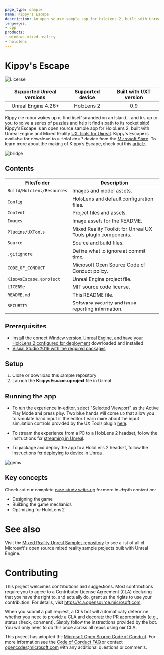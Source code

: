 ```yaml
---
page_type: sample
name: Kippy's Escape
description: An open source sample app for HoloLens 2, built with Unreal Engine and Mixed Reality UX Tools for Unreal
languages:
- cpp
products:
- windows-mixed-reality
- hololens
---
```


# Kippy's Escape

![License](https://img.shields.io/badge/license-MIT-green.svg)

Supported Unreal versions | Supported device | Built with UXT version
:-----------------: | :----------------: | :----------------------:
Unreal Engine 4.26+ | HoloLens 2 | 0.9

Kippy the robot wakes up to find itself stranded on an island… and it's up to you to solve a series of puzzles and help it find a path to its rocket ship! Kippy's Escape is an open source sample app for HoloLens 2, built with Unreal Engine and Mixed Reality [UX Tools for Unreal](https://aka.ms/uxt-unreal). Kippy's Escape is available for download to a HoloLens 2 device from the [Microsoft Store](https://www.microsoft.com/p/kippys-escape/9nbd7gl86vkd). To learn more about the making of Kippy's Escape, check out this [article](https://aka.ms/KippysEscape).

![bridge](Images/Bridge.gif)

## Contents

| File/folder | Description |
|-------------|-------------|
| `Build/HoloLens/Resources` | Images and model assets. |
| `Config` | HoloLens and default configuration files. |
| `Content` | Project files and assets. |
| `Images` | Image assets for the README. |
| `Plugins/UXTools` | Mixed Reality Toolkit for Unreal UX Tools plugin components. |
| `Source` | Source and build files. |
| `.gitignore` | Define what to ignore at commit time. |
| `CODE_OF_CONDUCT` | Microsoft Open Source Code of Conduct policy. |
| `KippysEscape.uproject` | Unreal Engine project file. |
| `LICENSe` | MIT source code license. |
| `README.md` | This README file. |
| `SECURITY` | Software security and issue reporting information. |

## Prerequisites

* Install the correct [Window version, Unreal Engine, and have your HoloLens 2 configured for deployment](https://docs.microsoft.com/windows/mixed-reality/develop/unreal/tutorials/unreal-uxt-ch1#prerequisites) downloaded and installed
* [Visual Studio 2019 with the required packages](https://docs.microsoft.com/windows/mixed-reality/develop/unreal/tutorials/unreal-uxt-ch1#installing-visual-studio-2019)

## Setup

1. Clone or download this sample repository
2. Launch the **KippysEscape.uproject** file in Unreal

## Running the app 

* To run the experience in-editor, select "Selected Viewport" as the Active Play Mode and press play. Two blue hands will come up that allow you to simulate hand input in the editor. Learn more about the input simulation controls provided by the UX Tools plugin [here](https://microsoft.github.io/MixedReality-UXTools-Unreal/version/public/0.9.x/Docs/InputSimulation.html). 

* To stream the experience from a PC to a HoloLens 2 headset, follow the instructions for [streaming in Unreal](https://docs.microsoft.com/en-us/windows/mixed-reality/unreal-streaming).

* To package and deploy the app to a HoloLens 2 headset, follow the instructions for [deploying to device in Unreal](https://docs.microsoft.com/en-us/windows/mixed-reality/unreal-deploying).

![gems](Images/KE-Gems.gif)

## Key concepts

Check out our complete [case study write-up](https://docs.microsoft.com/windows/mixed-reality/develop/unreal/unreal-kippys-escape) for more in-depth content on: 
* Designing the game
* Building the game mechanics
* Optimizing for HoloLens 2

# See also

Visit the [Mixed Reality Unreal Samples repository](https://github.com/microsoft/MixedReality-Unreal-Samples) to see a list of all of Microsoft's open source mixed reality sample projects built with Unreal Engine.

# Contributing

This project welcomes contributions and suggestions.  Most contributions require you to agree to a
Contributor License Agreement (CLA) declaring that you have the right to, and actually do, grant us
the rights to use your contribution. For details, visit https://cla.opensource.microsoft.com.

When you submit a pull request, a CLA bot will automatically determine whether you need to provide
a CLA and decorate the PR appropriately (e.g., status check, comment). Simply follow the instructions
provided by the bot. You will only need to do this once across all repos using our CLA.

This project has adopted the [Microsoft Open Source Code of Conduct](https://opensource.microsoft.com/codeofconduct/).
For more information see the [Code of Conduct FAQ](https://opensource.microsoft.com/codeofconduct/faq/) or
contact [opencode@microsoft.com](mailto:opencode@microsoft.com) with any additional questions or comments.
